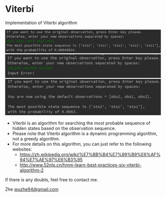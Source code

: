 # Viterbi
Implementation of Viterbi algorithm

![You can input an observation sequence(3 observation states are provided: obs1 obs2 obs3) with no length restrictions](https://github.com/wuzhe94/Viterbi/blob/master/img/f72810b6a6e58252ec7f07814e4cf4f.png)
![Invalid input is not allowed](https://github.com/wuzhe94/Viterbi/blob/master/img/46e696118c4f3341b466eab4dd7c926.png)
![You can choose to use the default observation sequence](https://github.com/wuzhe94/Viterbi/blob/master/img/2644e11c0d86790cc8178fa811ff6fb.png)

- Viterbi is an algorithm for searching the most probable sequence of hidden states based on the observation sequence.
- Please note that Viterbi algorithm is a dynamic programming algorithm, not a greedy algorithm.
- For more details on this algorithm, you can just refer to the following websites:
  - https://zh.wikipedia.org/wiki/%E7%BB%B4%E7%89%B9%E6%AF%94%E7%AE%97%E6%B3%95
  - http://www.52nlp.cn/hmm-learn-best-practices-six-viterbi-algorithm-2
 
 If there is any doubts, feel free to contact me.
 
 Zhe
 wuzhe94@gmail.com
